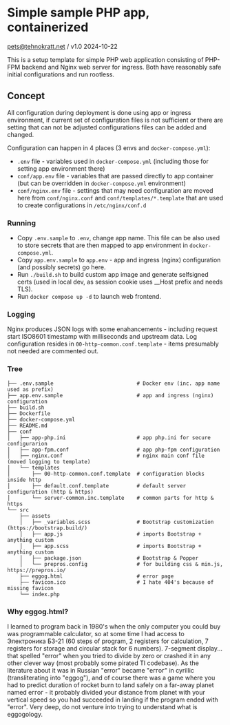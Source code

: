 # Simple sample PHP app, containerized

pets@tehnokratt.net / v1.0 2024-10-22

This is a setup template for simple PHP web application consisting of PHP-FPM backend and Nginx web server for ingress.
Both have reasonably safe initial configurations and run rootless.

## Concept

All configuration during deployment is done using app or ingress environment, if current set of configuration files is
not sufficient or there are setting that can not be adjusted configurations files can be added and changed.

Configuration can happen in 4 places (3 envs and `docker-compose.yml`):

* `.env` file - variables used in `docker-compose.yml` (including those for setting app environment there)
* `conf/app.env` file - variables that are passed directly to app container (but can be overridden
  in `docker-compose.yml` environment)
* `conf/nginx.env` file - settings that may need configuration are moved here from `conf/nginx.conf`
  and `conf/templates/*.template` that are used to create configurations in `/etc/nginx/conf.d`

### Running

* Copy `.env.sample` to `.env`, change app name. This file can be also used to store secrets that are then mapped to
  app environment in `docker-compose.yml`.
* Copy `app.env.sample` to `app.env` - app and ingress (nginx) configuration (and possibly secrets) go here.
* Run `./build.sh` to build custom app image and generate selfsigned certs (used in local dev,
  as session cookie uses __Host prefix and needs TLS).
* Run `docker compose up -d` to launch web frontend.

### Logging

Nginx produces JSON logs with some enahancements - including request start ISO8601 timestamp with milliseconds and
upstream data. Log configuration resides in `00-http-common.conf.template` - items presumably not needed are commented
out.

### Tree

```
├── .env.sample                           # Docker env (inc. app name used as prefix)
├── app.env.sample                        # app and ingress (nginx) configuration
├── build.sh
├── Dockerfile
├── docker-compose.yml
├── README.md
├── conf
│   ├── app-php.ini                       # app php.ini for secure configurarion
│   ├── app-fpm.conf                      # app php-fpm configuration
│   ├── nginx.conf                        # nginx main conf file (moved logging to template)
│   └── templates
│       ├── 00-http-common.conf.template  # configuration blocks inside http
│       ├── default.conf.template         # default server configuration (http & https)
│       └── server-common.inc.template    # common parts for http & https                      
└── src
    ├── assets
    │   ├── _variables.scss               # Bootstrap customization (https://bootstrap.build/)
    │   ├── app.js                        # imports Bootstrap + anything custom
    │   ├── app.scss                      # imports Bootstrap + anything custom
    │   ├── package.json                  # Bootstrap & Popper
    │   └── prepros.config                # for building css & min.js, https://prepros.io/
    ├── eggog.html                        # error page
    ├── favicon.ico                       # I hate 404's because of missing favicon
    └── index.php
```

### Why eggog.html?

I learned to program back in 1980's when the only computer you could buy was programmable calculator, so at some time I
had access to Электроника БЗ-21 (60 steps of program, 2 registers for calculation, 7 registers for storage and circular
stack for 6 numbers). 7-segment display... that spelled "error" when you tried to divide by zero or crashed it in any
other clever way (most probably some pirated TI codebase). As the literature about it was in Russian "error" became
"еггог" in cyrillic (transliterating into "eggog"), and of course there was a game where you had to predict duration of
rocket burn to land safely on a far-away planet named еггог - it probably divided your distance from planet with your
vertical speed so you had succeeded in landing if the program ended with "error". Very deep, do not venture into trying
to understand what is eggogology.